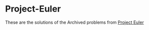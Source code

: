 # Project-Euler
These are the solutions of the Archived problems from [Project Euler](https://projecteuler.net/about)

